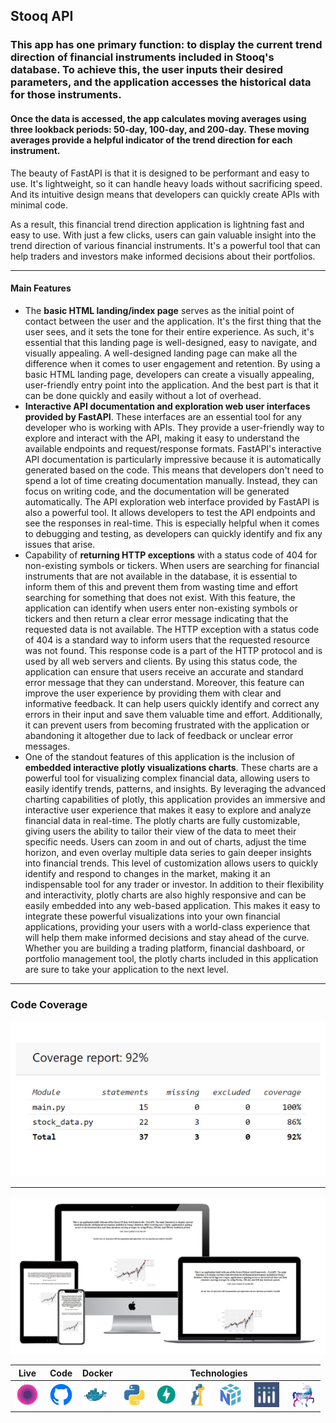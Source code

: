 ## Stooq API
### This app has one primary function: to display the current trend direction of financial instruments included in Stooq's database. To achieve this, the user inputs their desired parameters, and the application accesses the historical data for those instruments.

#### Once the data is accessed, the app calculates moving averages using three lookback periods: 50-day, 100-day, and 200-day. These moving averages provide a helpful indicator of the trend direction for each instrument.

The beauty of FastAPI is that it is designed to be performant and easy to use. It's lightweight, so it can handle heavy loads without sacrificing speed. And its intuitive design means that developers can quickly create APIs with minimal code.

As a result, this financial trend direction application is lightning fast and easy to use. With just a few clicks, users can gain valuable insight into the trend direction of various financial instruments. It's a powerful tool that can help traders and investors make informed decisions about their portfolios.

--------------------------------------------------

#### Main Features
* The **basic HTML landing/index page** serves as the initial point of contact between the user and the application. It's the first thing that the user sees, and it sets the tone for their entire experience. As such, it's essential that this landing page is well-designed, easy to navigate, and visually appealing. A well-designed landing page can make all the difference when it comes to user engagement and retention. By using a basic HTML landing page, developers can create a visually appealing, user-friendly entry point into the application. And the best part is that it can be done quickly and easily without a lot of overhead.
* **Interactive API documentation and exploration web user interfaces provided by FastAPI**. These interfaces are an essential tool for any developer who is working with APIs. They provide a user-friendly way to explore and interact with the API, making it easy to understand the available endpoints and request/response formats. FastAPI's interactive API documentation is particularly impressive because it is automatically generated based on the code. This means that developers don't need to spend a lot of time creating documentation manually. Instead, they can focus on writing code, and the documentation will be generated automatically. The API exploration web interface provided by FastAPI is also a powerful tool. It allows developers to test the API endpoints and see the responses in real-time. This is especially helpful when it comes to debugging and testing, as developers can quickly identify and fix any issues that arise.
* Capability of **returning HTTP exceptions** with a status code of 404 for non-existing symbols or tickers. When users are searching for financial instruments that are not available in the database, it is essential to inform them of this and prevent them from wasting time and effort searching for something that does not exist. With this feature, the application can identify when users enter non-existing symbols or tickers and then return a clear error message indicating that the requested data is not available. The HTTP exception with a status code of 404 is a standard way to inform users that the requested resource was not found. This response code is a part of the HTTP protocol and is used by all web servers and clients. By using this status code, the application can ensure that users receive an accurate and standard error message that they can understand. Moreover, this feature can improve the user experience by providing them with clear and informative feedback. It can help users quickly identify and correct any errors in their input and save them valuable time and effort. Additionally, it can prevent users from becoming frustrated with the application or abandoning it altogether due to lack of feedback or unclear error messages.
* One of the standout features of this application is the inclusion of **embedded interactive plotly visualizations charts**. These charts are a powerful tool for visualizing complex financial data, allowing users to easily identify trends, patterns, and insights. By leveraging the advanced charting capabilities of plotly, this application provides an immersive and interactive user experience that makes it easy to explore and analyze financial data in real-time. The plotly charts are fully customizable, giving users the ability to tailor their view of the data to meet their specific needs. Users can zoom in and out of charts, adjust the time horizon, and even overlay multiple data series to gain deeper insights into financial trends. This level of customization allows users to quickly identify and respond to changes in the market, making it an indispensable tool for any trader or investor. In addition to their flexibility and interactivity, plotly charts are also highly responsive and can be easily embedded into any web-based application. This makes it easy to integrate these powerful visualizations into your own financial applications, providing your users with a world-class experience that will help them make informed decisions and stay ahead of the curve. Whether you are building a trading platform, financial dashboard, or portfolio management tool, the plotly charts included in this application are sure to take your application to the next level.

--------------------------------------------------

### Code Coverage

<img src="https://github.com/mjaroszewski1979/stooq-api/blob/main/cov_report.png">

--------------------------------------------------

  ![caption](https://github.com/mjaroszewski1979/stooq-api/blob/main/stooq_mockup.png)

  
  Live | Code | Docker | Technologies
  ---- | ---- | ------ | ------------
  [<img src="https://github.com/mjaroszewski1979/mjaroszewski1979/blob/main/deta_g.png">](https://8xl3m1.deta.dev/) | [<img src="https://github.com/mjaroszewski1979/mjaroszewski1979/blob/main/github_g.png">](https://github.com/mjaroszewski1979/stooq-api) | [<img src="https://github.com/mjaroszewski1979/mjaroszewski1979/blob/main/docker_g.png">](https://hub.docker.com/r/maciej1245/stooqapi) | <img src="https://github.com/mjaroszewski1979/mjaroszewski1979/blob/main/python_g.png"> &nbsp; <img src="https://github.com/mjaroszewski1979/mjaroszewski1979/blob/main/fastapi_g.png"> &nbsp; <img src="https://github.com/mjaroszewski1979/mjaroszewski1979/blob/main/pandas.png"> &nbsp; <img src="https://github.com/mjaroszewski1979/mjaroszewski1979/blob/main/numpy_g.png"> &nbsp; &nbsp; <img src="https://github.com/mjaroszewski1979/mjaroszewski1979/blob/main/plotly.png">  &nbsp; &nbsp; <img src="https://github.com/mjaroszewski1979/mjaroszewski1979/blob/main/uvicorn_g.png">   
